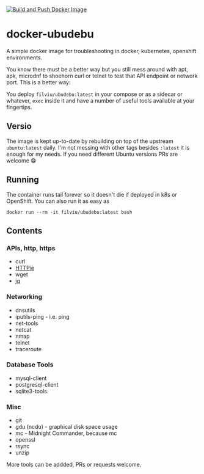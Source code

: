 [![Build and Push Docker Image](https://github.com/filviu/docker-ubudebu/actions/workflows/docker_build.yml/badge.svg)](https://github.com/filviu/docker-ubudebu/actions/workflows/docker_build.yml)

# docker-ubudebu

A simple docker image for troubleshooting in docker, kubernetes, openshift environments.

You know there must be a better way but you still mess around with apt, apk, microdnf to shoehorn curl or telnet to test that API endpoint or network port. This is a better way:

You deploy `filviu/ubudebu:latest` in your compose or as a sidecar or whatever, `exec` inside it and have a number of useful tools available at your fingertips.

## Versio

The image is kept up-to-date by rebuilding on top of the upstream `ubuntu:latest` daily. I'm not messing with other tags besides `:latest` it is enough for my needs. If you need different Ubuntu versions PRs are welcome 😁

## Running

The container runs tail forever so it doesn't die if deployed in k8s or OpenShift. You can also run it as easy as 

`docker run --rm -it filviu/ubudebu:latest bash`

## Contents

### APIs, http, https

* curl
* [HTTPie](https://httpie.io/)
* wget
* [jq](https://jqlang.github.io/jq/)

### Networking

* dnsutils
* iputils-ping - i.e. ping
* net-tools
* netcat
* nmap
* telnet
* traceroute

### Database Tools

* mysql-client
* postgresql-client
* sqlite3-tools

### Misc

* git
* gdu (ncdu) - graphical disk space usage
* mc - Midnight Commander, because mc
* openssl
* rsync
* unzip

More tools can be addded, PRs or requests welcome.
